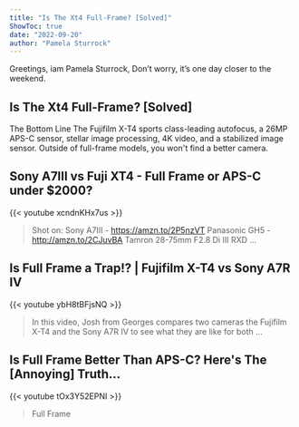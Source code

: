 ```yaml
---
title: "Is The Xt4 Full-Frame? [Solved]"
ShowToc: true 
date: "2022-09-20"
author: "Pamela Sturrock" 
---
```


Greetings, iam Pamela Sturrock, Don’t worry, it’s one day closer to the weekend.
## Is The Xt4 Full-Frame? [Solved]
The Bottom Line The Fujifilm X-T4 sports class-leading autofocus, a 26MP APS-C sensor, stellar image processing, 4K video, and a stabilized image sensor. Outside of full-frame models, you won't find a better camera.

## Sony A7III vs Fuji XT4 - Full Frame or APS-C under $2000?
{{< youtube xcndnKHx7us >}}
>Shot on: Sony A7III - https://amzn.to/2P5nzVT Panasonic GH5 - http://amzn.to/2CJuvBA Tamron 28-75mm F2.8 Di III RXD ...

## Is Full Frame a Trap!? | Fujifilm X-T4 vs Sony A7R IV
{{< youtube ybH8tBFjsNQ >}}
>In this video, Josh from Georges compares two cameras the Fujifilm X-T4 and the Sony A7R IV to see what they are like for both ...

## Is Full Frame Better Than APS-C? Here's The [Annoying] Truth...
{{< youtube tOx3Y52EPNI >}}
>Full Frame

